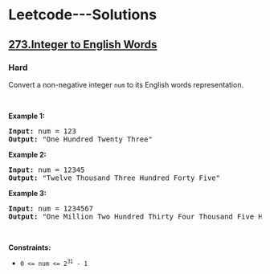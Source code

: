 # Leetcode---Solutions
<h2>
    <a href="https://leetcode.com/problems/integer-to-english-words/?envType=daily-question&envId=2024-08-07">
        273.Integer to English Words
    </a>
</h2>
<h3>
    Hard
</h3>
<p>Convert a non-negative integer <code>num</code> to its English words representation.</p>

<p>&nbsp;</p>
<p><strong>Example 1:</strong></p>

<pre><strong>Input:</strong> num = 123
<strong>Output:</strong> "One Hundred Twenty Three"
</pre>

<p><strong>Example 2:</strong></p>

<pre><strong>Input:</strong> num = 12345
<strong>Output:</strong> "Twelve Thousand Three Hundred Forty Five"
</pre>

<p><strong>Example 3:</strong></p>

<pre><strong>Input:</strong> num = 1234567
<strong>Output:</strong> "One Million Two Hundred Thirty Four Thousand Five Hundred Sixty Seven"
</pre>

<p>&nbsp;</p>
<p><strong>Constraints:</strong></p>

<ul>
	<li><code>0 &lt;= num &lt;= 2<sup>31</sup> - 1</code></li>
</ul>